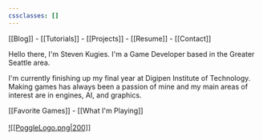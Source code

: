 ```yaml
---
cssclasses: []
---
```

[[Blog]]  - [[Tutorials]]  -  [[Projects]]  -  [[Resume]]    - [[Contact]]


Hello there, I'm Steven Kugies. 
I'm a Game Developer based in the Greater Seattle area. 

I'm currently finishing up my final year at Digipen Institute of Technology. Making games has always been a passion of mine and my main areas of interest are in engines, AI, and graphics. 


[[Favorite Games]] - [[What I'm Playing]]
<br><br>
[![[PoggleLogo.png|200]]](Pogglewash)












